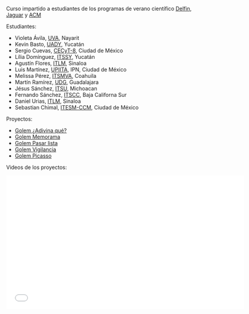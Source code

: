 

Curso impartido a estudiantes de los programas de verano científico
[Delfin](http://www.programadelfin.com.mx/),
[Jaguar](http://www.verano-jaguar.dgda.uady.mx/) y
[ACM](http://www.amc.edu.mx/p5/index.php?option=com_content&id=139)

Estudiantes:

* Violeta Ávila, [UVA](http://www.uva.edu.mx/tepic/), Nayarit
* Kevin Basto, [UADY](http://www.uady.mx/), Yucatán
* Sergio Cuevas, [CECyT-8](http://www.cecyt8.ipn.mx/), Ciudad de México
* Lília Domínguez, [ITSSY](http://itsyucatan.edu.mx/), Yucatán
* Agustín Flores, [ITLM](http://www.itmochis.edu.mx/), Sinaloa
* Luis Martínez, [UPIITA](http://www.upiita.ipn.mx/), IPN, Ciudad de
México
* Melissa Pérez, [ITSMVA](http://www.itsmva.edu.mx/), Coahuila
* Martín Ramírez, [UDG](http://www.udg.mx/), Guadalajara
* Jésus Sánchez, [ITSU](http://www.tecuruapan.edu.mx/), Michoacan
* Fernando Sánchez, [ITSCC](http://www.itscc.edu.mx/), Baja Californa Sur
* Daniel Urias,  [ITLM](http://www.itmochis.edu.mx/), Sinaloa
* Sebastian Chimal,
[ITESM-CCM](http://www.itesm.edu/wps/wcm/connect/Campus/CCM/Ciudad+de+Mexico/),
Ciudad de México

Proyectos:

* [Golem ¿Adivina
qué?](http://golem.iimas.unam.mx/proj_viewer.php?lang=es&sec=projects&proj=verano13_adivinaque)
* [Golem
Memorama](http://golem.iimas.unam.mx/proj_viewer.php?lang=es&sec=projects&proj=verano13_memorama)
* [Golem Pasar
lista](http://golem.iimas.unam.mx/proj_viewer.php?lang=es&sec=projects&proj=verano13_pasalista)
* [Golem
Vigilancia](http://golem.iimas.unam.mx/proj_viewer.php?lang=es&sec=projects&proj=verano13_vigilancia)
* [Golem
Picasso](http://golem.iimas.unam.mx/proj_viewer.php?lang=es&sec=projects&proj=verano13_dibuja)

Videos de los proyectos:

<iframe width="640" height="360"
src="//www.youtube.com/embed/videoseries?list=PL4EiERt__u4c2FO3KsnzskxfShMYZb_-0"
frameborder="0" allowfullscreen></iframe>